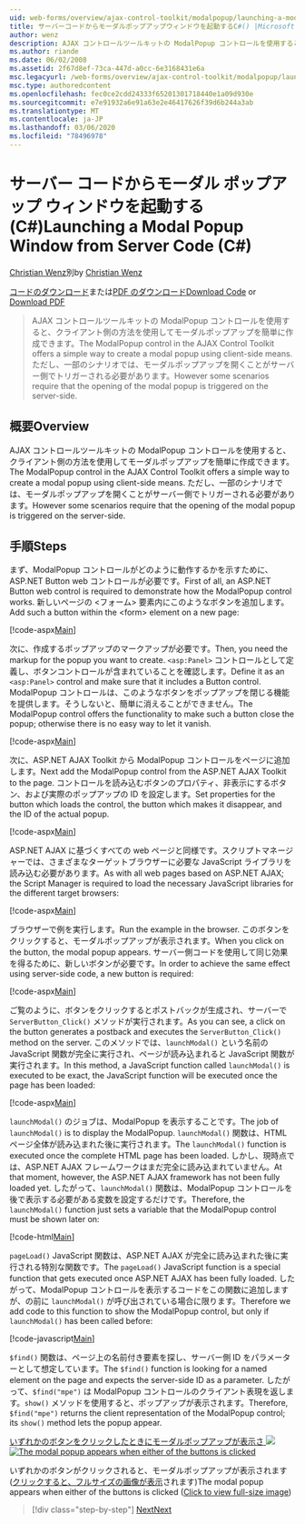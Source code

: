 ```yaml
---
uid: web-forms/overview/ajax-control-toolkit/modalpopup/launching-a-modal-popup-window-from-server-code-cs
title: サーバーコードからモーダルポップアップウィンドウを起動するC#() |Microsoft Docs
author: wenz
description: AJAX コントロールツールキットの ModalPopup コントロールを使用すると、クライアント側の方法を使用してモーダルポップアップを簡単に作成できます。 ただし、一部のシナリオでは、
ms.author: riande
ms.date: 06/02/2008
ms.assetid: 2f67d8ef-73ca-447d-a0cc-6e3168431e6a
msc.legacyurl: /web-forms/overview/ajax-control-toolkit/modalpopup/launching-a-modal-popup-window-from-server-code-cs
msc.type: authoredcontent
ms.openlocfilehash: fec0ce2cdd24333f65201301718440e1a09d930e
ms.sourcegitcommit: e7e91932a6e91a63e2e46417626f39d6b244a3ab
ms.translationtype: MT
ms.contentlocale: ja-JP
ms.lasthandoff: 03/06/2020
ms.locfileid: "78496978"
---
```

# <a name="launching-a-modal-popup-window-from-server-code-c"></a><span data-ttu-id="26b06-104">サーバー コードからモーダル ポップアップ ウィンドウを起動する (C#)</span><span class="sxs-lookup"><span data-stu-id="26b06-104">Launching a Modal Popup Window from Server Code (C#)</span></span>

<span data-ttu-id="26b06-105">[Christian Wenz](https://github.com/wenz)別</span><span class="sxs-lookup"><span data-stu-id="26b06-105">by [Christian Wenz](https://github.com/wenz)</span></span>

<span data-ttu-id="26b06-106">[コードのダウンロード](https://download.microsoft.com/download/2/4/0/24052038-f942-4336-905b-b60ae56f0dd5/ModalPopup1.cs.zip)または[PDF のダウンロード](https://download.microsoft.com/download/b/6/a/b6ae89ee-df69-4c87-9bfb-ad1eb2b23373/modalpopup1CS.pdf)</span><span class="sxs-lookup"><span data-stu-id="26b06-106">[Download Code](https://download.microsoft.com/download/2/4/0/24052038-f942-4336-905b-b60ae56f0dd5/ModalPopup1.cs.zip) or [Download PDF](https://download.microsoft.com/download/b/6/a/b6ae89ee-df69-4c87-9bfb-ad1eb2b23373/modalpopup1CS.pdf)</span></span>

> <span data-ttu-id="26b06-107">AJAX コントロールツールキットの ModalPopup コントロールを使用すると、クライアント側の方法を使用してモーダルポップアップを簡単に作成できます。</span><span class="sxs-lookup"><span data-stu-id="26b06-107">The ModalPopup control in the AJAX Control Toolkit offers a simple way to create a modal popup using client-side means.</span></span> <span data-ttu-id="26b06-108">ただし、一部のシナリオでは、モーダルポップアップを開くことがサーバー側でトリガーされる必要があります。</span><span class="sxs-lookup"><span data-stu-id="26b06-108">However some scenarios require that the opening of the modal popup is triggered on the server-side.</span></span>

## <a name="overview"></a><span data-ttu-id="26b06-109">概要</span><span class="sxs-lookup"><span data-stu-id="26b06-109">Overview</span></span>

<span data-ttu-id="26b06-110">AJAX コントロールツールキットの ModalPopup コントロールを使用すると、クライアント側の方法を使用してモーダルポップアップを簡単に作成できます。</span><span class="sxs-lookup"><span data-stu-id="26b06-110">The ModalPopup control in the AJAX Control Toolkit offers a simple way to create a modal popup using client-side means.</span></span> <span data-ttu-id="26b06-111">ただし、一部のシナリオでは、モーダルポップアップを開くことがサーバー側でトリガーされる必要があります。</span><span class="sxs-lookup"><span data-stu-id="26b06-111">However some scenarios require that the opening of the modal popup is triggered on the server-side.</span></span>

## <a name="steps"></a><span data-ttu-id="26b06-112">手順</span><span class="sxs-lookup"><span data-stu-id="26b06-112">Steps</span></span>

<span data-ttu-id="26b06-113">まず、ModalPopup コントロールがどのように動作するかを示すために、ASP.NET Button web コントロールが必要です。</span><span class="sxs-lookup"><span data-stu-id="26b06-113">First of all, an ASP.NET Button web control is required to demonstrate how the ModalPopup control works.</span></span> <span data-ttu-id="26b06-114">新しいページの &lt;フォーム&gt; 要素内にこのようなボタンを追加します。</span><span class="sxs-lookup"><span data-stu-id="26b06-114">Add such a button within the &lt;form&gt; element on a new page:</span></span>

[!code-aspx[Main](launching-a-modal-popup-window-from-server-code-cs/samples/sample1.aspx)]

<span data-ttu-id="26b06-115">次に、作成するポップアップのマークアップが必要です。</span><span class="sxs-lookup"><span data-stu-id="26b06-115">Then, you need the markup for the popup you want to create.</span></span> <span data-ttu-id="26b06-116">`<asp:Panel>` コントロールとして定義し、ボタンコントロールが含まれていることを確認します。</span><span class="sxs-lookup"><span data-stu-id="26b06-116">Define it as an `<asp:Panel>` control and make sure that it includes a Button control.</span></span> <span data-ttu-id="26b06-117">ModalPopup コントロールは、このようなボタンをポップアップを閉じる機能を提供します。そうしないと、簡単に消えることができません。</span><span class="sxs-lookup"><span data-stu-id="26b06-117">The ModalPopup control offers the functionality to make such a button close the popup; otherwise there is no easy way to let it vanish.</span></span>

[!code-aspx[Main](launching-a-modal-popup-window-from-server-code-cs/samples/sample2.aspx)]

<span data-ttu-id="26b06-118">次に、ASP.NET AJAX Toolkit から ModalPopup コントロールをページに追加します。</span><span class="sxs-lookup"><span data-stu-id="26b06-118">Next add the ModalPopup control from the ASP.NET AJAX Toolkit to the page.</span></span> <span data-ttu-id="26b06-119">コントロールを読み込むボタンのプロパティ、非表示にするボタン、および実際のポップアップの ID を設定します。</span><span class="sxs-lookup"><span data-stu-id="26b06-119">Set properties for the button which loads the control, the button which makes it disappear, and the ID of the actual popup.</span></span>

[!code-aspx[Main](launching-a-modal-popup-window-from-server-code-cs/samples/sample3.aspx)]

<span data-ttu-id="26b06-120">ASP.NET AJAX に基づくすべての web ページと同様です。スクリプトマネージャーでは、さまざまなターゲットブラウザーに必要な JavaScript ライブラリを読み込む必要があります。</span><span class="sxs-lookup"><span data-stu-id="26b06-120">As with all web pages based on ASP.NET AJAX; the Script Manager is required to load the necessary JavaScript libraries for the different target browsers:</span></span>

[!code-aspx[Main](launching-a-modal-popup-window-from-server-code-cs/samples/sample4.aspx)]

<span data-ttu-id="26b06-121">ブラウザーで例を実行します。</span><span class="sxs-lookup"><span data-stu-id="26b06-121">Run the example in the browser.</span></span> <span data-ttu-id="26b06-122">このボタンをクリックすると、モーダルポップアップが表示されます。</span><span class="sxs-lookup"><span data-stu-id="26b06-122">When you click on the button, the modal popup appears.</span></span> <span data-ttu-id="26b06-123">サーバー側コードを使用して同じ効果を得るために、新しいボタンが必要です。</span><span class="sxs-lookup"><span data-stu-id="26b06-123">In order to achieve the same effect using server-side code, a new button is required:</span></span>

[!code-aspx[Main](launching-a-modal-popup-window-from-server-code-cs/samples/sample5.aspx)]

<span data-ttu-id="26b06-124">ご覧のように、ボタンをクリックするとポストバックが生成され、サーバーで `ServerButton_Click()` メソッドが実行されます。</span><span class="sxs-lookup"><span data-stu-id="26b06-124">As you can see, a click on the button generates a postback and executes the `ServerButton_Click()` method on the server.</span></span> <span data-ttu-id="26b06-125">このメソッドでは、`launchModal()` という名前の JavaScript 関数が完全に実行され、ページが読み込まれると JavaScript 関数が実行されます。</span><span class="sxs-lookup"><span data-stu-id="26b06-125">In this method, a JavaScript function called `launchModal()` is executed to be exact, the JavaScript function will be executed once the page has been loaded:</span></span>

[!code-aspx[Main](launching-a-modal-popup-window-from-server-code-cs/samples/sample6.aspx)]

<span data-ttu-id="26b06-126">`launchModal()` のジョブは、ModalPopup を表示することです。</span><span class="sxs-lookup"><span data-stu-id="26b06-126">The job of `launchModal()` is to display the ModalPopup.</span></span> <span data-ttu-id="26b06-127">`launchModal()` 関数は、HTML ページ全体が読み込まれた後に実行されます。</span><span class="sxs-lookup"><span data-stu-id="26b06-127">The `launchModal()` function is executed once the complete HTML page has been loaded.</span></span> <span data-ttu-id="26b06-128">しかし、現時点では、ASP.NET AJAX フレームワークはまだ完全に読み込まれていません。</span><span class="sxs-lookup"><span data-stu-id="26b06-128">At that moment, however, the ASP.NET AJAX framework has not been fully loaded yet.</span></span> <span data-ttu-id="26b06-129">したがって、`launchModal()` 関数は、ModalPopup コントロールを後で表示する必要がある変数を設定するだけです。</span><span class="sxs-lookup"><span data-stu-id="26b06-129">Therefore, the `launchModal()` function just sets a variable that the ModalPopup control must be shown later on:</span></span>

[!code-html[Main](launching-a-modal-popup-window-from-server-code-cs/samples/sample7.html)]

<span data-ttu-id="26b06-130">`pageLoad()` JavaScript 関数は、ASP.NET AJAX が完全に読み込まれた後に実行される特別な関数です。</span><span class="sxs-lookup"><span data-stu-id="26b06-130">The `pageLoad()` JavaScript function is a special function that gets executed once ASP.NET AJAX has been fully loaded.</span></span> <span data-ttu-id="26b06-131">したがって、ModalPopup コントロールを表示するコードをこの関数に追加しますが、の前に `launchModal()` が呼び出されている場合に限ります。</span><span class="sxs-lookup"><span data-stu-id="26b06-131">Therefore we add code to this function to show the ModalPopup control, but only if `launchModal()` has been called before:</span></span>

[!code-javascript[Main](launching-a-modal-popup-window-from-server-code-cs/samples/sample8.js)]

<span data-ttu-id="26b06-132">`$find()` 関数は、ページ上の名前付き要素を探し、サーバー側 ID をパラメーターとして想定しています。</span><span class="sxs-lookup"><span data-stu-id="26b06-132">The `$find()` function is looking for a named element on the page and expects the server-side ID as a parameter.</span></span> <span data-ttu-id="26b06-133">したがって、`$find("mpe")` は ModalPopup コントロールのクライアント表現を返します。`show()` メソッドを使用すると、ポップアップが表示されます。</span><span class="sxs-lookup"><span data-stu-id="26b06-133">Therefore, `$find("mpe")` returns the client representation of the ModalPopup control; its `show()` method lets the popup appear.</span></span>

<span data-ttu-id="26b06-134">[いずれかのボタンをクリックしたときにモーダルポップアップが表示さ ![](launching-a-modal-popup-window-from-server-code-cs/_static/image2.png)](launching-a-modal-popup-window-from-server-code-cs/_static/image1.png)</span><span class="sxs-lookup"><span data-stu-id="26b06-134">[![The modal popup appears when either of the buttons is clicked](launching-a-modal-popup-window-from-server-code-cs/_static/image2.png)](launching-a-modal-popup-window-from-server-code-cs/_static/image1.png)</span></span>

<span data-ttu-id="26b06-135">いずれかのボタンがクリックされると、モーダルポップアップが表示されます ([クリックすると、フルサイズの画像が表示](launching-a-modal-popup-window-from-server-code-cs/_static/image3.png)されます)</span><span class="sxs-lookup"><span data-stu-id="26b06-135">The modal popup appears when either of the buttons is clicked ([Click to view full-size image](launching-a-modal-popup-window-from-server-code-cs/_static/image3.png))</span></span>

> [!div class="step-by-step"]
> [<span data-ttu-id="26b06-136">Next</span><span class="sxs-lookup"><span data-stu-id="26b06-136">Next</span></span>](using-modalpopup-with-a-repeater-control-cs.md)
